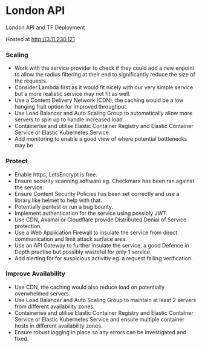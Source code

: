 # London API
London API and TF Deployment

Hosted at http://3.11.230.121

### Scaling
* Work with the service provider to check if they could add a new enpoint to allow the radius filtering at their end to significantly reduce the size of the requests.
* Consider Lambda first as it would fit nicely with our very simple service but a more realistic service may not fit as well.
* Use a Content Delivery Network (CDN), the caching would be a low hanging fruit option for improved throughput.
* Use Load Balancer and Auto Scaling Group to automatically allow more servers to spin up to handle increased load.
* Containerise and utilise Elastic Container Registry and Elastic Container Service or Elastic Kubernetes Service.
* Add monitoring to enable a good view of where potential bottlenecks may be

### Protect
* Enable https, LetsEncrypt is free.
* Ensure security scanning software eg. Checkmarx has been ran against the service.
* Ensure Content Security Policies has been set correctly and use a library like helmet to help with that.
* Potentially pentest or run a bug bounty.
* Implement authentication for the service using possibly JWT.
* Use CDN, Akamai or Cloudflare provide Distributed Denial of Service protection.
* Use a Web Application Firewall to insulate the service from direct communication and limit attack surface area.
* Use an API Gateway to further insulate the service, a good Defence in Depth practise but possibly wasteful for only 1 service.
* Add alerting for for suspicious activitiy eg. a request failing verification.

### Improve Availability
* Use CDN, the caching would also reduce load on potentially overwhelmed servers.
* Use Load Balancer and Auto Scaling Group to maintain at least 2 servers from different availability zones.
* Containerise and utilise Elastic Container Registry and Elastic Container Service or Elastic Kubernetes Service and ensure multiple container hosts in different availability zones.
* Ensure robust logging in place so any errors can be investigated and fixed.

